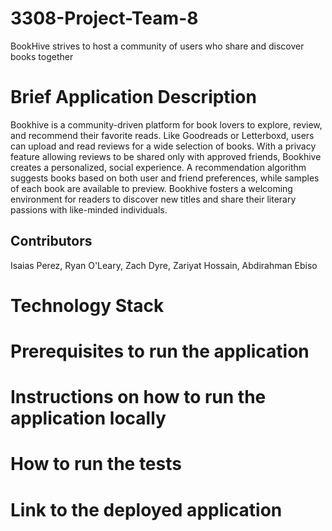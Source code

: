 # 3308-Project-Team-8
BookHive strives to host a community of users who share and discover books together

# Brief Application Description
Bookhive is a community-driven platform for book lovers to explore, review, and recommend their favorite reads. Like Goodreads or Letterboxd, users can upload and read reviews for a wide selection of books. With a privacy feature allowing reviews to be shared only with approved friends, Bookhive creates a personalized, social experience. A recommendation algorithm suggests books based on both user and friend preferences, while samples of each book are available to preview. Bookhive fosters a welcoming environment for readers to discover new titles and share their literary passions with like-minded individuals.

## Contributors
Isaias Perez, Ryan O'Leary, Zach Dyre, Zariyat Hossain, Abdirahman Ebiso

# Technology Stack

# Prerequisites to run the application

# Instructions on how to run the application locally

# How to run the tests

# Link to the deployed application


